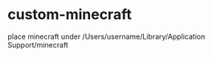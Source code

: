 custom-minecraft
================

place minecraft under /Users/username/Library/Application Support/minecraft
